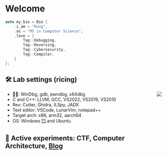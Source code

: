 # Welcome

```cpp
auto my_bio = Bio {
    .i_am = "Dung",
    .as = "MS in Computer Science",
    .love = {
        Tag::Debugging,
        Tag::Reversing,
        Tag::Cybersecurity,
        Tag::Compiler,
    }
};
```

## 🛠 Lab settings (ricing)

<img align="right" src="https://github-readme-stats.vercel.app/api/top-langs/?username=dungwinux&theme=transparent&layout=compact&langs_count=8">

- 🚫🐛: WinDbg, gdb, pwndbg, x64dbg
- C and C++: LLVM, GCC, VS2022, VS2019, VS2010
- Rev: Cutter, Ghidra, ILSpy, JADX
- Text editor: VSCode, LunarVim, notepad++
- Target arch: x86, arm32, aarch64
- OS: Windows 🪟 and Ubuntu

## 🥼 Active experiments: CTF, Computer Architecture, [Blog](https://dungwinux.github.io/-blog)
